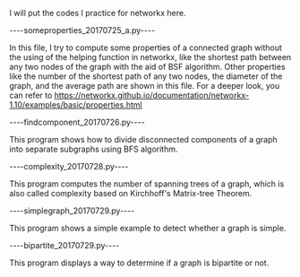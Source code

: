 I will put the codes I practice for networkx here.


----someproperties_20170725_a.py----

In this file, I try to compute some properties of a connected graph without the using of the helping function in networkx, like the shortest path between any two nodes of the graph with the aid of BSF algorithm. Other properties like the number of the shortest path of any two nodes, the diameter of the graph, and the average path are shown in this file.
For a deeper look, you can refer to https://networkx.github.io/documentation/networkx-1.10/examples/basic/properties.html


----findcomponent_20170726.py----

This program shows how to divide disconnected components of a graph into separate subgraphs using BFS algorithm.  


----complexity_20170728.py----

This program computes the number of spanning trees of a graph, which is also called complexity based on Kirchhoff's Matrix-tree Theorem.

----simplegraph_20170729.py----

This program shows a simple example to detect whether a graph is simple.

----bipartite_20170729.py----

This program displays a way to determine if a graph is bipartite or not.
